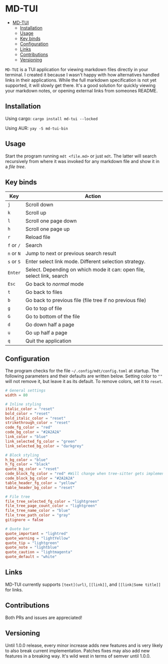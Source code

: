 # MD-TUI

<!--toc:start-->

- [MD-TUI](#md-tui)
  - [Installation](#installation)
  - [Usage](#usage)
  - [Key binds](#key-binds)
  - [Configuration](#configuration)
  - [Links](#links)
  - [Contributions](#contributions)
  - [Versioning](#versioning)

<!--toc:end-->

`MD-TUI` is a TUI application for viewing markdown files directly in your
terminal. I created it because I wasn't happy with how alternatives handled
links in their applications. While the full markdown specification is not yet
supported, it will slowly get there. It's a good solution for quickly viewing
your markdown notes, or opening external links from someones README.

## Installation

Using cargo: `cargo install md-tui --locked`

Using AUR: `yay -S md-tui-bin`

## Usage

Start the program running `mdt <file.md>` or just `mdt`. The latter will search
recursively from where it was invoked for any markdown file and show it in a
_file tree_.

## Key binds

| Key        | Action                                                                 |
| ---------- | ---------------------------------------------------------------------- |
| `j`        | Scroll down                                                            |
| `k`        | Scroll up                                                              |
| `l`        | Scroll one page down                                                   |
| `h`        | Scroll one page up                                                     |
| `r`        | Reload file                                                            |
| `f` or `/` | Search                                                                 |
| `n` or `N` | Jump to next or previous search result                                 |
| `s` or `S` | Enter select link mode. Different selection strategy.                  |
| `Enter`    | Select. Depending on which mode it can: open file, select link, search |
| `Esc`      | Go back to _normal_ mode                                               |
| `t`        | Go back to files                                                       |
| `b`        | Go back to previous file (file tree if no previous file)               |
| `g`        | Go to top of file                                                      |
| `G`        | Go to bottom of the file                                               |
| `d`        | Go down half a page                                                    |
| `u`        | Go up half a page                                                      |
| `q`        | Quit the application                                                   |

## Configuration

The program checks for the file `~/.config/mdt/config.toml` at startup. The
following parameters and their defaults are written below. Setting color to `""`
will not remove it, but leave it as its default. To remove colors, set it to
`reset`.

```toml
# General settings
width = 80

# Inline styling
italic_color = "reset"
bold_color = "reset"
bold_italic_color = "reset"
strikethrough_color = "reset"
code_fg_color = "red"
code_bg_color = "#2A2A2A"
link_color = "blue"
link_selected_fg_color = "green"
link_selected_bg_color = "darkgrey"

# Block styling
h_bg_color = "blue"
h_fg_color = "black"
quote_bg_color = "reset"
code_block_fg_color = "red" #Will change when tree-sitter gets implemented
code_block_bg_color = "#2A2A2A"
table_header_fg_color = "yellow"
table_header_bg_color = "reset"

# File tree
file_tree_selected_fg_color = "lightgreen"
file_tree_page_count_color = "lightgreen"
file_tree_name_color = "blue"
file_tree_path_color = "gray"
gitignore = false

# Quote bar
quote_important = "lightred"
quote_warning = "lightYellow"
quote_tip = "lightgreen"
quote_note = "lightblue"
quote_caution = "lightmagenta"
quote_default = "white"
```

## Links

MD-TUI currently supports `[text](url)`, `[[link]]`, and `[[link|Some title]]`
for links.

## Contributions

Both PRs and issues are appreciated!

## Versioning

Until 1.0.0 release, every minor increase adds new features and is very likely
to also break current implementation. Patches fixes may also add new features in
a breaking way. It's wild west in terms of semver until 1.0.0.
